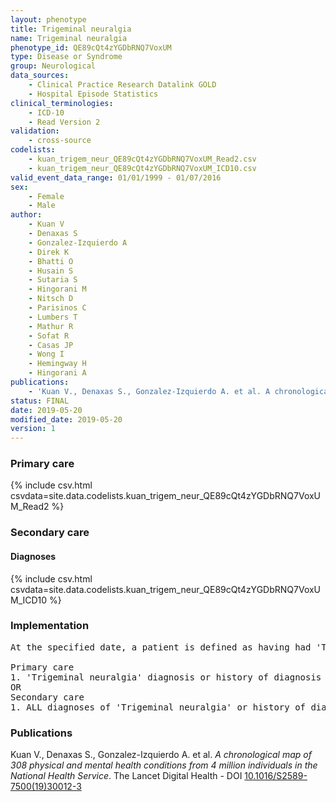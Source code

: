 ```yaml
---
layout: phenotype
title: Trigeminal neuralgia
name: Trigeminal neuralgia
phenotype_id: QE89cQt4zYGDbRNQ7VoxUM 
type: Disease or Syndrome
group: Neurological
data_sources: 
    - Clinical Practice Research Datalink GOLD
    - Hospital Episode Statistics
clinical_terminologies: 
    - ICD-10
    - Read Version 2
validation: 
    - cross-source
codelists: 
    - kuan_trigem_neur_QE89cQt4zYGDbRNQ7VoxUM_Read2.csv
    - kuan_trigem_neur_QE89cQt4zYGDbRNQ7VoxUM_ICD10.csv
valid_event_data_range: 01/01/1999 - 01/07/2016
sex: 
    - Female
    - Male
author: 
    - Kuan V
    - Denaxas S
    - Gonzalez-Izquierdo A
    - Direk K
    - Bhatti O
    - Husain S
    - Sutaria S
    - Hingorani M
    - Nitsch D
    - Parisinos C
    - Lumbers T
    - Mathur R
    - Sofat R
    - Casas JP
    - Wong I
    - Hemingway H
    - Hingorani A
publications: 
    - 'Kuan V., Denaxas S., Gonzalez-Izquierdo A. et al. A chronological map of 308 physical and mental health conditions from 4 million individuals in the National Health Service. The Lancet Digital Health - DOI: 10.1016/S2589-7500(19)30012-3' 
status: FINAL
date: 2019-05-20
modified_date: 2019-05-20
version: 1
---
```

### Primary care 
{% include csv.html csvdata=site.data.codelists.kuan_trigem_neur_QE89cQt4zYGDbRNQ7VoxUM_Read2 %}
### Secondary care 
#### Diagnoses 
{% include csv.html csvdata=site.data.codelists.kuan_trigem_neur_QE89cQt4zYGDbRNQ7VoxUM_ICD10 %}
### Implementation 
<pre>At the specified date, a patient is defined as having had 'Trigeminal neuralgia' IF they meet the criteria for any of the following on or before the specified date. The earliest date on which the individual meets any of the following criteria on or before the specified date is defined as the first event date:

Primary care
1. 'Trigeminal neuralgia' diagnosis or history of diagnosis during a consultation 
OR
Secondary care
1. ALL diagnoses of 'Trigeminal neuralgia' or history of diagnosis during a hospitalization</pre> 
 
### Publications 
Kuan V., Denaxas S., Gonzalez-Izquierdo A. et al. _A chronological map of 308 physical and mental health conditions from 4 million individuals in the National Health Service_. The Lancet Digital Health - DOI <a href='https://www.thelancet.com/journals/landig/article/PIIS2589-7500(19)30012-3/fulltext'>10.1016/S2589-7500(19)30012-3</a>
